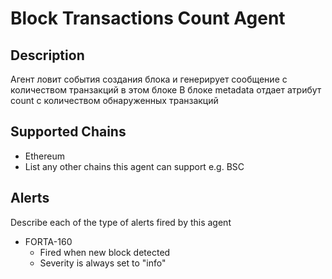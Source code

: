 # Block Transactions Count Agent

## Description
Агент ловит события создания блока и генерирует сообщение с количеством транзакций в этом блоке
В блоке metadata отдает атрибут count с количеством обнаруженных транзакций
## Supported Chains

- Ethereum
- List any other chains this agent can support e.g. BSC

## Alerts

Describe each of the type of alerts fired by this agent

- FORTA-160
  - Fired when new block detected
  - Severity is always set to "info" 


